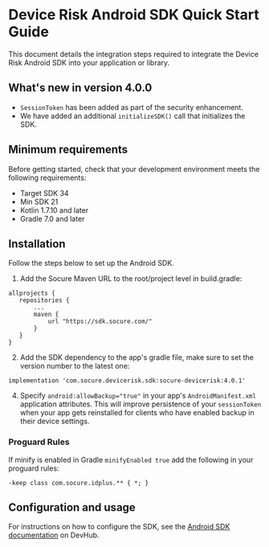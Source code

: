 # Device Risk Android SDK Quick Start Guide

This document details the integration steps required to integrate the Device Risk Android SDK into your application or library.

## What's new in version 4.0.0

- `SessionToken` has been added as part of the security enhancement.
- We have added an additional `initializeSDK()` call that initializes the SDK.

## Minimum requirements

Before getting started, check that your development environment meets the following requirements:

- Target SDK 34
- Min SDK 21
- Kotlin 1.7.10 and later
- Gradle 7.0 and later

## Installation

Follow the steps below to set up the Android SDK.

1. Add the Socure Maven URL to the root/project level in build.gradle:

```
allprojects {
   repositories {
       ...
       maven {
           url "https://sdk.socure.com/"
       }
   }
}
```

2. Add the SDK dependency to the app's gradle file, make sure to set the version number to the latest one:

```
implementation 'com.socure.devicerisk.sdk:socure-devicerisk:4.0.1'
```

4. Specify `android:allowBackup="true"` in your app's `AndroidManifest.xml` application attributes. This will improve persistence of your `sessionToken` when your app gets reinstalled for clients who have enabled backup in their device settings.

### Proguard Rules

If minify is enabled in Gradle `minifyEnabled true` add the following in your proguard rules:

```
-keep class com.socure.idplus.** { *; }
```

## Configuration and usage
For instructions on how to configure the SDK, see the [Android SDK documentation](https://developer.socure.com/docs/sdks/sigma-device/android-sdk/) on DevHub.
